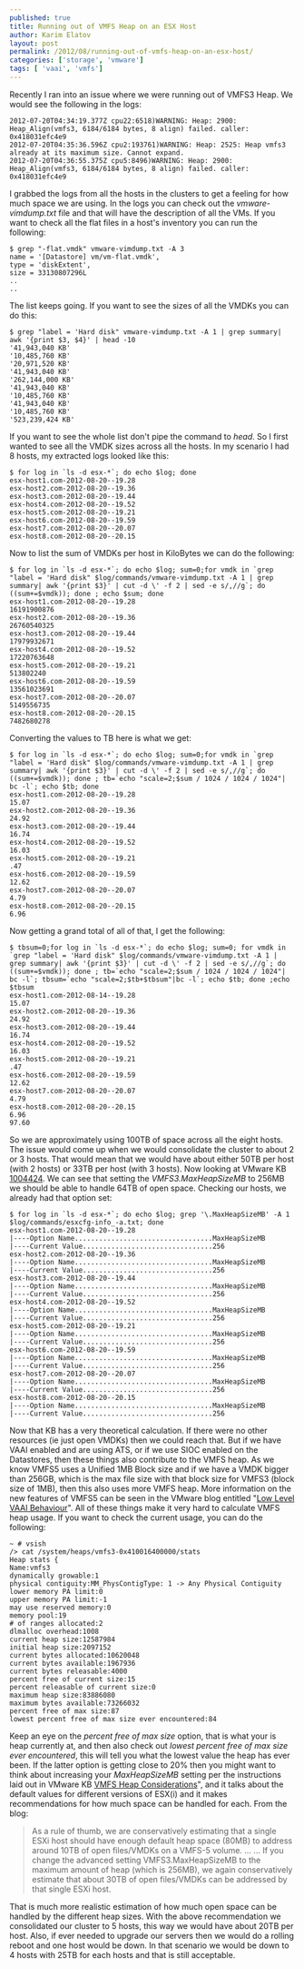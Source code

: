 ```yaml
---
published: true
title: Running out of VMFS Heap on an ESX Host
author: Karim Elatov
layout: post
permalink: /2012/08/running-out-of-vmfs-heap-on-an-esx-host/
categories: ['storage', 'vmware']
tags: [ 'vaai', 'vmfs']
---
```


Recently I ran into an issue where we were running out of VMFS3 Heap. We would see the following in the logs:


	2012-07-20T04:34:19.377Z cpu22:6518)WARNING: Heap: 2900: Heap_Align(vmfs3, 6184/6184 bytes, 8 align) failed. caller: 0x418031efc4e9
	2012-07-20T04:35:36.596Z cpu2:193761)WARNING: Heap: 2525: Heap vmfs3 already at its maximum size. Cannot expand.
	2012-07-20T04:36:55.375Z cpu5:8496)WARNING: Heap: 2900: Heap_Align(vmfs3, 6184/6184 bytes, 8 align) failed. caller: 0x418031efc4e9


I grabbed the logs from all the hosts in the clusters to get a feeling for how much space we are using. In the logs you can check out the *vmware-vimdump.txt* file and that will have the description of all the VMs. If you want to check all the flat files in a host's inventory you can run the following:


	$ grep "-flat.vmdk" vmware-vimdump.txt -A 3
	name = '[Datastore] vm/vm-flat.vmdk',
	type = 'diskExtent',
	size = 33130807296L
	..
	..


The list keeps going. If you want to see the sizes of all the VMDKs you can do this:


	$ grep "label = 'Hard disk" vmware-vimdump.txt -A 1 | grep summary| awk '{print $3, $4}' | head -10
	'41,943,040 KB'
	'10,485,760 KB'
	'20,971,520 KB'
	'41,943,040 KB'
	'262,144,000 KB'
	'41,943,040 KB'
	'10,485,760 KB'
	'41,943,040 KB'
	'10,485,760 KB'
	'523,239,424 KB'


If you want to see the whole list don't pipe the command to *head*. So I first wanted to see all the VMDK sizes across all the hosts. In my scenario I had 8 hosts, my extracted logs looked like this:


	$ for log in `ls -d esx-*`; do echo $log; done
	esx-host1.com-2012-08-20--19.28
	esx-host2.com-2012-08-20--19.36
	esx-host3.com-2012-08-20--19.44
	esx-host4.com-2012-08-20--19.52
	esx-host5.com-2012-08-20--19.21
	esx-host6.com-2012-08-20--19.59
	esx-host7.com-2012-08-20--20.07
	esx-host8.com-2012-08-20--20.15


Now to list the sum of VMDKs per host in KiloBytes we can do the following:


	$ for log in `ls -d esx-*`; do echo $log; sum=0;for vmdk in `grep "label = 'Hard disk" $log/commands/vmware-vimdump.txt -A 1 | grep summary| awk '{print $3}' | cut -d \' -f 2 | sed -e s/,//g`; do ((sum+=$vmdk)); done ; echo $sum; done
	esx-host1.com-2012-08-20--19.28
	16191900876
	esx-host2.com-2012-08-20--19.36
	26760540325
	esx-host3.com-2012-08-20--19.44
	17979932671
	esx-host4.com-2012-08-20--19.52
	17220763648
	esx-host5.com-2012-08-20--19.21
	513802240
	esx-host6.com-2012-08-20--19.59
	13561023691
	esx-host7.com-2012-08-20--20.07
	5149556735
	esx-host8.com-2012-08-20--20.15
	7482680278


Converting the values to TB here is what we get:


	$ for log in `ls -d esx-*`; do echo $log; sum=0;for vmdk in `grep "label = 'Hard disk" $log/commands/vmware-vimdump.txt -A 1 | grep summary| awk '{print $3}' | cut -d \' -f 2 | sed -e s/,//g`; do ((sum+=$vmdk)); done ; tb=`echo "scale=2;$sum / 1024 / 1024 / 1024"| bc -l`; echo $tb; done
	esx-host1.com-2012-08-20--19.28
	15.07
	esx-host2.com-2012-08-20--19.36
	24.92
	esx-host3.com-2012-08-20--19.44
	16.74
	esx-host4.com-2012-08-20--19.52
	16.03
	esx-host5.com-2012-08-20--19.21
	.47
	esx-host6.com-2012-08-20--19.59
	12.62
	esx-host7.com-2012-08-20--20.07
	4.79
	esx-host8.com-2012-08-20--20.15
	6.96


Now getting a grand total of all of that, I get the following:


	$ tbsum=0;for log in `ls -d esx-*`; do echo $log; sum=0; for vmdk in `grep "label = 'Hard disk" $log/commands/vmware-vimdump.txt -A 1 | grep summary| awk '{print $3}' | cut -d \' -f 2 | sed -e s/,//g`; do ((sum+=$vmdk)); done ; tb=`echo "scale=2;$sum / 1024 / 1024 / 1024"| bc -l`; tbsum=`echo "scale=2;$tb+$tbsum"|bc -l`; echo $tb; done ;echo $tbsum
	esx-host1.com-2012-08-14--19.28
	15.07
	esx-host2.com-2012-08-20--19.36
	24.92
	esx-host3.com-2012-08-20--19.44
	16.74
	esx-host4.com-2012-08-20--19.52
	16.03
	esx-host5.com-2012-08-20--19.21
	.47
	esx-host6.com-2012-08-20--19.59
	12.62
	esx-host7.com-2012-08-20--20.07
	4.79
	esx-host8.com-2012-08-20--20.15
	6.96
	97.60


So we are approximately using 100TB of space across all the eight hosts. The issue would come up when we would consolidate the cluster to about 2 or 3 hosts. That would mean that we would have about either 50TB per host (with 2 hosts) or 33TB per host (with 3 hosts). Now looking at VMware KB [1004424](http://kb.vmware.com/kb/1004424). We can see that setting the *VMFS3.MaxHeapSizeMB* to 256MB we should be able to handle 64TB of open space. Checking our hosts, we already had that option set:


	$ for log in `ls -d esx-*`; do echo $log; grep '\.MaxHeapSizeMB' -A 1 $log/commands/esxcfg-info_-a.txt; done
	esx-host1.com-2012-08-20--19.28
	|----Option Name..................................MaxHeapSizeMB
	|----Current Value................................256
	esx-host2.com-2012-08-20--19.36
	|----Option Name..................................MaxHeapSizeMB
	|----Current Value................................256
	esx-host3.com-2012-08-20--19.44
	|----Option Name..................................MaxHeapSizeMB
	|----Current Value................................256
	esx-host4.com-2012-08-20--19.52
	|----Option Name..................................MaxHeapSizeMB
	|----Current Value................................256
	esx-host5.com-2012-08-20--19.21
	|----Option Name..................................MaxHeapSizeMB
	|----Current Value................................256
	esx-host6.com-2012-08-20--19.59
	|----Option Name..................................MaxHeapSizeMB
	|----Current Value................................256
	esx-host7.com-2012-08-20--20.07
	|----Option Name..................................MaxHeapSizeMB
	|----Current Value................................256
	esx-host8.com-2012-08-20--20.15
	|----Option Name..................................MaxHeapSizeMB
	|----Current Value................................256


Now that KB has a very theoretical calculation. If there were no other resources (ie just open VMDKs) then we could reach that. But if we have VAAI enabled and are using ATS, or if we use SIOC enabled on the Datastores, then these things also contribute to the VMFS heap. As we know VMFS5 uses a Unified 1MB Block size and if we have a VMDK bigger than 256GB, which is the max file size with that block size for VMFS3 (block size of 1MB), then this also uses more VMFS heap. More information on the new features of VMFS5 can be seen in the VMware blog entitled "[Low Level VAAI Behaviour](http://blogs.vmware.com/vsphere/2011/07/new-vsphere-50-storage-features-part-1-vmfs-5.html)".
All of these things make it very hard to calculate VMFS heap usage. If you want to check the current usage, you can do the following:


	~ # vsish
	/> cat /system/heaps/vmfs3-0x410016400000/stats
	Heap stats {
	Name:vmfs3
	dynamically growable:1
	physical contiguity:MM_PhysContigType: 1 -> Any Physical Contiguity
	lower memory PA limit:0
	upper memory PA limit:-1
	may use reserved memory:0
	memory pool:19
	# of ranges allocated:2
	dlmalloc overhead:1008
	current heap size:12587984
	initial heap size:2097152
	current bytes allocated:10620048
	current bytes available:1967936
	current bytes releasable:4000
	percent free of current size:15
	percent releasable of current size:0
	maximum heap size:83886080
	maximum bytes available:73266032
	percent free of max size:87
	lowest percent free of max size ever encountered:84


Keep an eye on the *percent free of max size* option, that is what your is heap currently at, and then also check out *lowest percent free of max size ever encountered*, this will tell you what the lowest value the heap has ever been. If the latter option is getting close to 20% then you might want to think about increasing your *MaxHeapSizeMB* setting per the instructions laid out in VMware KB [VMFS Heap Considerations](http://kb.vmware.com/kb/1004424)", and it talks about the default values for different versions of ESX(i) and it makes recommendations for how much space can be handled for each. From the blog:

> As a rule of thumb, we are conservatively estimating that a single ESXi host should have enough default heap space (80MB) to address around 10TB of open files/VMDKs on a VMFS-5 volume.
> ...
> ...
> If you change the advanced setting VMFS3.MaxHeapSizeMB to the maximum amount of heap (which is 256MB), we again conservatively estimate that about 30TB of open files/VMDKs can be addressed by that single ESXi host.

That is much more realistic estimation of how much open space can be handled by the different heap sizes. With the above recommendation we consolidated our cluster to 5 hosts, this way we would have about 20TB per host. Also, if ever needed to upgrade our servers then we would do a rolling reboot and one host would be down. In that scenario we would be down to 4 hosts with 25TB for each hosts and that is still acceptable.

